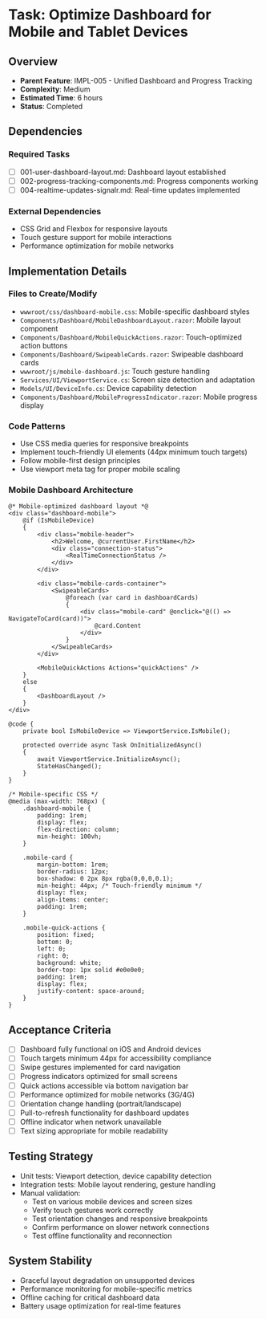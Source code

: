 # Task: Optimize Dashboard for Mobile and Tablet Devices

## Overview
- **Parent Feature**: IMPL-005 - Unified Dashboard and Progress Tracking
- **Complexity**: Medium
- **Estimated Time**: 6 hours
- **Status**: Completed

## Dependencies
### Required Tasks
- [ ] 001-user-dashboard-layout.md: Dashboard layout established
- [ ] 002-progress-tracking-components.md: Progress components working
- [ ] 004-realtime-updates-signalr.md: Real-time updates implemented

### External Dependencies
- CSS Grid and Flexbox for responsive layouts
- Touch gesture support for mobile interactions
- Performance optimization for mobile networks

## Implementation Details
### Files to Create/Modify
- `wwwroot/css/dashboard-mobile.css`: Mobile-specific dashboard styles
- `Components/Dashboard/MobileDashboardLayout.razor`: Mobile layout component
- `Components/Dashboard/MobileQuickActions.razor`: Touch-optimized action buttons
- `Components/Dashboard/SwipeableCards.razor`: Swipeable dashboard cards
- `wwwroot/js/mobile-dashboard.js`: Touch gesture handling
- `Services/UI/ViewportService.cs`: Screen size detection and adaptation
- `Models/UI/DeviceInfo.cs`: Device capability detection
- `Components/Dashboard/MobileProgressIndicator.razor`: Mobile progress display

### Code Patterns
- Use CSS media queries for responsive breakpoints
- Implement touch-friendly UI elements (44px minimum touch targets)
- Follow mobile-first design principles
- Use viewport meta tag for proper mobile scaling

### Mobile Dashboard Architecture
```razor
@* Mobile-optimized dashboard layout *@
<div class="dashboard-mobile">
    @if (IsMobileDevice)
    {
        <div class="mobile-header">
            <h2>Welcome, @currentUser.FirstName</h2>
            <div class="connection-status">
                <RealTimeConnectionStatus />
            </div>
        </div>
        
        <div class="mobile-cards-container">
            <SwipeableCards>
                @foreach (var card in dashboardCards)
                {
                    <div class="mobile-card" @onclick="@(() => NavigateToCard(card))">
                        @card.Content
                    </div>
                }
            </SwipeableCards>
        </div>
        
        <MobileQuickActions Actions="quickActions" />
    }
    else
    {
        <DashboardLayout />
    }
</div>

@code {
    private bool IsMobileDevice => ViewportService.IsMobile();
    
    protected override async Task OnInitializedAsync()
    {
        await ViewportService.InitializeAsync();
        StateHasChanged();
    }
}

/* Mobile-specific CSS */
@media (max-width: 768px) {
    .dashboard-mobile {
        padding: 1rem;
        display: flex;
        flex-direction: column;
        min-height: 100vh;
    }
    
    .mobile-card {
        margin-bottom: 1rem;
        border-radius: 12px;
        box-shadow: 0 2px 8px rgba(0,0,0,0.1);
        min-height: 44px; /* Touch-friendly minimum */
        display: flex;
        align-items: center;
        padding: 1rem;
    }
    
    .mobile-quick-actions {
        position: fixed;
        bottom: 0;
        left: 0;
        right: 0;
        background: white;
        border-top: 1px solid #e0e0e0;
        padding: 1rem;
        display: flex;
        justify-content: space-around;
    }
}
```

## Acceptance Criteria
- [ ] Dashboard fully functional on iOS and Android devices
- [ ] Touch targets minimum 44px for accessibility compliance
- [ ] Swipe gestures implemented for card navigation
- [ ] Progress indicators optimized for small screens
- [ ] Quick actions accessible via bottom navigation bar
- [ ] Performance optimized for mobile networks (3G/4G)
- [ ] Orientation change handling (portrait/landscape)
- [ ] Pull-to-refresh functionality for dashboard updates
- [ ] Offline indicator when network unavailable
- [ ] Text sizing appropriate for mobile readability

## Testing Strategy
- Unit tests: Viewport detection, device capability detection
- Integration tests: Mobile layout rendering, gesture handling
- Manual validation:
  - Test on various mobile devices and screen sizes
  - Verify touch gestures work correctly
  - Test orientation changes and responsive breakpoints
  - Confirm performance on slower network connections
  - Test offline functionality and reconnection

## System Stability
- Graceful layout degradation on unsupported devices
- Performance monitoring for mobile-specific metrics
- Offline caching for critical dashboard data
- Battery usage optimization for real-time features